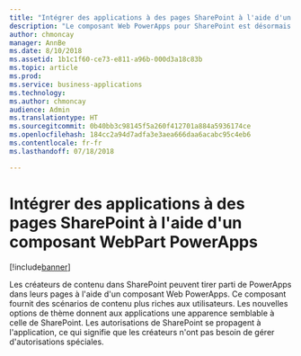 ```yaml
---
title: "Intégrer des applications à des pages SharePoint à l'aide d'un composant WebPart PowerApps"
description: "Le composant Web PowerApps pour SharePoint est désormais disponible"
author: chmoncay
manager: AnnBe
ms.date: 8/10/2018
ms.assetid: 1b1c1f60-ce73-e811-a96b-000d3a18c83b
ms.topic: article
ms.prod: 
ms.service: business-applications
ms.technology: 
ms.author: chmoncay
audience: Admin
ms.translationtype: HT
ms.sourcegitcommit: 0b40bb3c98145f5a260f412701a884a5936174ce
ms.openlocfilehash: 184cc2a94d7adfa3e3aea666daa6acabc95c4eb6
ms.contentlocale: fr-fr
ms.lasthandoff: 07/18/2018

---
```

# <a name="embed-applications-on-sharepoint-pages-using-a-powerapps-web-part"></a>Intégrer des applications à des pages SharePoint à l'aide d'un composant WebPart PowerApps


[!include[banner](../../includes/banner.md)]

Les créateurs de contenu dans SharePoint peuvent tirer parti de PowerApps dans leurs pages à l'aide d'un composant Web PowerApps. Ce composant fournit des scénarios de contenu plus riches aux utilisateurs. Les nouvelles options de thème donnent aux applications une apparence semblable à celle de SharePoint. Les autorisations de SharePoint se propagent à l'application, ce qui signifie que les créateurs n'ont pas besoin de gérer d'autorisations spéciales.

